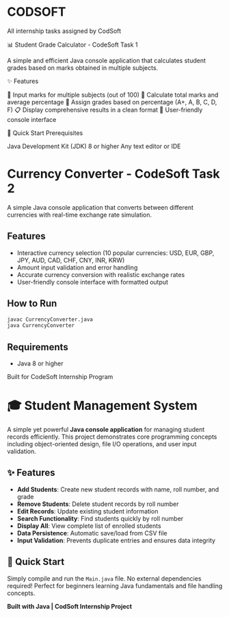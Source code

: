 # CODSOFT
 All internship tasks assigned by CodSoft
 
 
 📊 Student Grade Calculator - CodeSoft Task 1

A simple and efficient Java console application that calculates student grades based on marks obtained in multiple subjects.

✨ Features

📝 Input marks for multiple subjects (out of 100)
🧮 Calculate total marks and average percentage
🎯 Assign grades based on percentage (A+, A, B, C, D, F)
📋 Display comprehensive results in a clean format
🔄 User-friendly console interface

🚀 Quick Start
Prerequisites

Java Development Kit (JDK) 8 or higher
Any text editor or IDE



# Currency Converter - CodeSoft Task 2

A simple Java console application that converts between different currencies with real-time exchange rate simulation.

## Features
- Interactive currency selection (10 popular currencies: USD, EUR, GBP, JPY, AUD, CAD, CHF, CNY, INR, KRW)
- Amount input validation and error handling
- Accurate currency conversion with realistic exchange rates
- User-friendly console interface with formatted output

## How to Run
```bash
javac CurrencyConverter.java
java CurrencyConverter
```

## Requirements
- Java 8 or higher

Built for CodeSoft Internship Program





# 🎓 Student Management System

A simple yet powerful **Java console application** for managing student records efficiently. This project demonstrates core programming concepts including object-oriented design, file I/O operations, and user input validation.

## ✨ Features
- **Add Students**: Create new student records with name, roll number, and grade
- **Remove Students**: Delete student records by roll number
- **Edit Records**: Update existing student information
- **Search Functionality**: Find students quickly by roll number
- **Display All**: View complete list of enrolled students
- **Data Persistence**: Automatic save/load from CSV file
- **Input Validation**: Prevents duplicate entries and ensures data integrity

## 🚀 Quick Start
Simply compile and run the `Main.java` file. No external dependencies required! Perfect for beginners learning Java fundamentals and file handling concepts.

**Built with Java | CodSoft Internship Project**
